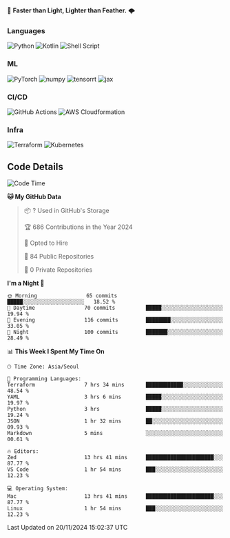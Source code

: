:rocket: **Faster than Light, Lighter than Feather.** 🌩️


### Languages
![Python](https://img.shields.io/badge/python-3670A0?style=for-the-badge&logo=python&logoColor=ffdd54) ![Kotlin](https://img.shields.io/badge/kotlin-%237F52FF.svg?style=for-the-badge&logo=kotlin&logoColor=white) ![Shell Script](https://img.shields.io/badge/shell_script-%23121011.svg?style=for-the-badge&logo=gnu-bash&logoColor=white)


### ML
<img alt="PyTorch" src ="https://img.shields.io/badge/PyTorch-EE4C2C.svg?&style=for-the-badge&logo=PyTorch&logoColor=white"/> <img alt="numpy" src ="https://img.shields.io/badge/NumPy-013243.svg?&style=for-the-badge&logo=NumPy&logoColor=white"/> ![tensorrt](https://img.shields.io/badge/tensorrt_&_triton-000000.svg?style=for-the-badge&logo=nVIDIA&logoColor=green) ![jax](https://img.shields.io/badge/jax(novice)-%23ffffff.svg?style=for-the-badge&logo=tensorflow&logoColor=blue)


### CI/CD

![GitHub Actions](https://img.shields.io/badge/github%20actions-%232671E5.svg?style=for-the-badge&logo=githubactions&logoColor=white) ![AWS Cloudformation](https://img.shields.io/badge/AWS_Cloudformation-%23FF9900.svg?style=for-the-badge&logo=amazonwebservices&logoColor=white) 

### Infra 

![Terraform](https://img.shields.io/badge/terraform-%235835CC.svg?style=for-the-badge&logo=terraform&logoColor=white) ![Kubernetes](https://img.shields.io/badge/k3s(novice)-%23326ce5.svg?style=for-the-badge&logo=kubernetes&logoColor=white)

## Code Details

<!--START_SECTION:waka-->
![Code Time](http://img.shields.io/badge/Code%20Time-603%20hrs%2014%20mins-blue)

**🐱 My GitHub Data** 

> 📦 ? Used in GitHub's Storage 
 > 
> 🏆 686 Contributions in the Year 2024
 > 
> 💼 Opted to Hire
 > 
> 📜 84 Public Repositories 
 > 
> 🔑 0 Private Repositories 
 > 
**I'm a Night 🦉** 

```text
🌞 Morning                65 commits          █████░░░░░░░░░░░░░░░░░░░░   18.52 % 
🌆 Daytime                70 commits          █████░░░░░░░░░░░░░░░░░░░░   19.94 % 
🌃 Evening                116 commits         ████████░░░░░░░░░░░░░░░░░   33.05 % 
🌙 Night                  100 commits         ███████░░░░░░░░░░░░░░░░░░   28.49 % 
```


📊 **This Week I Spent My Time On** 

```text
🕑︎ Time Zone: Asia/Seoul

💬 Programming Languages: 
Terraform                7 hrs 34 mins       ████████████░░░░░░░░░░░░░   48.54 % 
YAML                     3 hrs 6 mins        █████░░░░░░░░░░░░░░░░░░░░   19.97 % 
Python                   3 hrs               █████░░░░░░░░░░░░░░░░░░░░   19.24 % 
JSON                     1 hr 32 mins        ██░░░░░░░░░░░░░░░░░░░░░░░   09.93 % 
Markdown                 5 mins              ░░░░░░░░░░░░░░░░░░░░░░░░░   00.61 % 

🔥 Editors: 
Zed                      13 hrs 41 mins      ██████████████████████░░░   87.77 % 
VS Code                  1 hr 54 mins        ███░░░░░░░░░░░░░░░░░░░░░░   12.23 % 

💻 Operating System: 
Mac                      13 hrs 41 mins      ██████████████████████░░░   87.77 % 
Linux                    1 hr 54 mins        ███░░░░░░░░░░░░░░░░░░░░░░   12.23 % 
```


 Last Updated on 20/11/2024 15:02:37 UTC
<!--END_SECTION:waka-->
